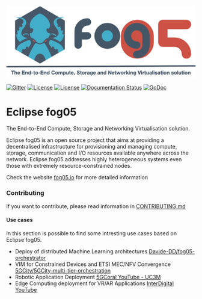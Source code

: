 
![fog05 banner](./logo_h.png)

[![Gitter](https://badges.gitter.im/atolab/fog05.svg)](https://gitter.im/atolab/fog05?utm_source=badge&utm_medium=badge&utm_campaign=pr-badge)
[![License](https://img.shields.io/badge/License-EPL%202.0-blue)](https://choosealicense.com/licenses/epl-2.0/)
[![License](https://img.shields.io/badge/License-Apache%202.0-blue.svg)](https://opensource.org/licenses/Apache-2.0)
[![Documentation Status](https://readthedocs.org/projects/eclipse-fog05-python3-client-api/badge/?version=latest)](https://eclipse-fog05-python3-client-api.readthedocs.io/en/latest/?badge=latest)
[![GoDoc](https://godoc.org/github.com/eclipse-fog05/api-go/fog05?status.svg)](https://godoc.org/github.com/eclipse-fog05/api-go/fog05)

# Eclipse fog05
The End-to-End Compute, Storage and Networking Virtualisation solution.

Eclipse fog05 is an open source project that aims at providing a decentralised infrastructure for provisioning and managing compute, storage, communication and I/O resources available anywhere across the network. Eclipse fog05 addresses highly heterogeneous systems even those with extremely resource-constrained nodes.

Check the website [fog05.io](https://fog05.io) for more detailed information


### Contributing

If you want to contribute, please read information in [CONTRIBUTING.md](./CONTRIBUTING.md)


#### Use cases
In this section is possible to find some intresting use cases based on Eclipse fog05.

- Deploy of distributed Machine Learning architectures [Davide-DD/fog05-orchestrator](https://github.com/Davide-DD/fog05-orchestrator)
- VIM for Constrained Devices and ETSI MEC/NFV Convergence [5GCity/5GCity-multi-tier-orchestration](https://github.com/5GCity/5GCity-multi-tier-orchestration)
- Robotic Application Deployment [5GCoral YouTube - UC3M](https://www.youtube.com/watch?v=fyA7UKe494A)
- Edge Computing deployment for VR/AR Applications [InterDigital YouTube](https://www.youtube.com/watch?v=Wb1E4ViOY1s)


